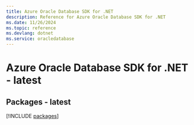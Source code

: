 ```yaml
---
title: Azure Oracle Database SDK for .NET
description: Reference for Azure Oracle Database SDK for .NET
ms.date: 11/26/2024
ms.topic: reference
ms.devlang: dotnet
ms.service: oracledatabase
---
```

# Azure Oracle Database SDK for .NET - latest
## Packages - latest
[!INCLUDE [packages](oracle-database-index.md)]